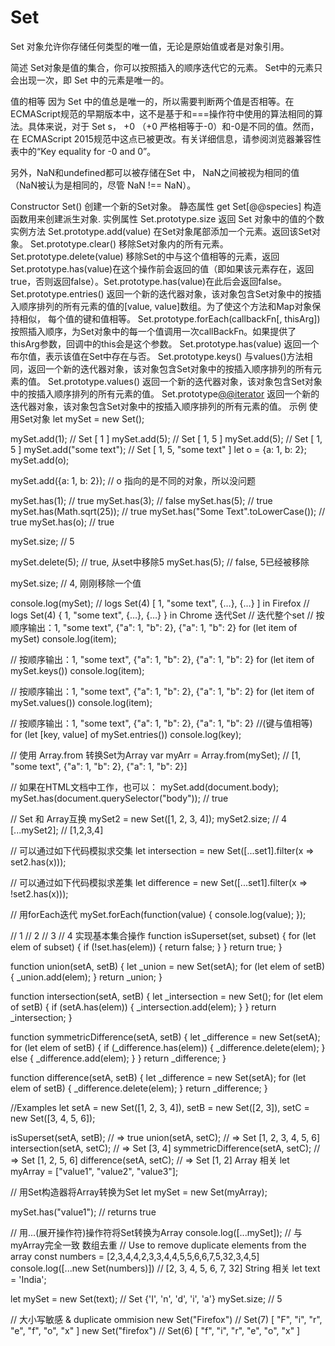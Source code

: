 # Set

Set 对象允许你存储任何类型的唯一值，无论是原始值或者是对象引用。

简述
Set对象是值的集合，你可以按照插入的顺序迭代它的元素。 Set中的元素只会出现一次，即 Set 中的元素是唯一的。

值的相等
因为 Set 中的值总是唯一的，所以需要判断两个值是否相等。在ECMAScript规范的早期版本中，这不是基于和===操作符中使用的算法相同的算法。具体来说，对于 Set s， +0 （+0 严格相等于-0）和-0是不同的值。然而，在 ECMAScript 2015规范中这点已被更改。有关详细信息，请参阅浏览器兼容性 表中的“Key equality for -0 and 0”。

另外，NaN和undefined都可以被存储在Set 中， NaN之间被视为相同的值（NaN被认为是相同的，尽管 NaN !== NaN）。

Constructor
Set()
创建一个新的Set对象。
静态属性
get Set[@@species]
构造函数用来创建派生对象.
实例属性
Set.prototype.size
返回 Set 对象中的值的个数
实例方法
Set.prototype.add(value)
在Set对象尾部添加一个元素。返回该Set对象。
Set.prototype.clear()
移除Set对象内的所有元素。
Set.prototype.delete(value)
移除Set的中与这个值相等的元素，返回Set.prototype.has(value)在这个操作前会返回的值（即如果该元素存在，返回true，否则返回false）。Set.prototype.has(value)在此后会返回false。
Set.prototype.entries()
返回一个新的迭代器对象，该对象包含Set对象中的按插入顺序排列的所有元素的值的[value, value]数组。为了使这个方法和Map对象保持相似， 每个值的键和值相等。
Set.prototype.forEach(callbackFn[, thisArg])
按照插入顺序，为Set对象中的每一个值调用一次callBackFn。如果提供了thisArg参数，回调中的this会是这个参数。
Set.prototype.has(value)
返回一个布尔值，表示该值在Set中存在与否。
Set.prototype.keys()
与values()方法相同，返回一个新的迭代器对象，该对象包含Set对象中的按插入顺序排列的所有元素的值。
Set.prototype.values()
返回一个新的迭代器对象，该对象包含Set对象中的按插入顺序排列的所有元素的值。
Set.prototype[@@iterator]()
返回一个新的迭代器对象，该对象包含Set对象中的按插入顺序排列的所有元素的值。
示例
使用Set对象
let mySet = new Set();

mySet.add(1); // Set [ 1 ]
mySet.add(5); // Set [ 1, 5 ]
mySet.add(5); // Set [ 1, 5 ]
mySet.add("some text"); // Set [ 1, 5, "some text" ]
let o = {a: 1, b: 2};
mySet.add(o);

mySet.add({a: 1, b: 2}); // o 指向的是不同的对象，所以没问题

mySet.has(1); // true
mySet.has(3); // false
mySet.has(5);              // true
mySet.has(Math.sqrt(25));  // true
mySet.has("Some Text".toLowerCase()); // true
mySet.has(o); // true

mySet.size; // 5

mySet.delete(5);  // true,  从set中移除5
mySet.has(5);     // false, 5已经被移除

mySet.size; // 4, 刚刚移除一个值

console.log(mySet); 
// logs Set(4) [ 1, "some text", {…}, {…} ] in Firefox
// logs Set(4) { 1, "some text", {…}, {…} } in Chrome
迭代Set
// 迭代整个set
// 按顺序输出：1, "some text", {"a": 1, "b": 2}, {"a": 1, "b": 2}
for (let item of mySet) console.log(item);

// 按顺序输出：1, "some text", {"a": 1, "b": 2}, {"a": 1, "b": 2} 
for (let item of mySet.keys()) console.log(item);
 
// 按顺序输出：1, "some text", {"a": 1, "b": 2}, {"a": 1, "b": 2} 
for (let item of mySet.values()) console.log(item);

// 按顺序输出：1, "some text", {"a": 1, "b": 2}, {"a": 1, "b": 2} 
//(键与值相等)
for (let [key, value] of mySet.entries()) console.log(key);

// 使用 Array.from 转换Set为Array 
var myArr = Array.from(mySet); // [1, "some text", {"a": 1, "b": 2}, {"a": 1, "b": 2}]

// 如果在HTML文档中工作，也可以：
mySet.add(document.body);
mySet.has(document.querySelector("body")); // true

// Set 和 Array互换
mySet2 = new Set([1, 2, 3, 4]);
mySet2.size;               // 4
[...mySet2];               // [1,2,3,4]

// 可以通过如下代码模拟求交集 
let intersection = new Set([...set1].filter(x => set2.has(x)));

// 可以通过如下代码模拟求差集
let difference = new Set([...set1].filter(x => !set2.has(x)));

// 用forEach迭代
mySet.forEach(function(value) {
  console.log(value);
});

// 1
// 2
// 3
// 4
实现基本集合操作
function isSuperset(set, subset) {
    for (let elem of subset) {
        if (!set.has(elem)) {
            return false;
        }
    }
    return true;
}

function union(setA, setB) {
    let _union = new Set(setA);
    for (let elem of setB) {
        _union.add(elem);
    }
    return _union;
}

function intersection(setA, setB) {
    let _intersection = new Set();
    for (let elem of setB) {
        if (setA.has(elem)) {
            _intersection.add(elem);
        }
    }
    return _intersection;
}

function symmetricDifference(setA, setB) {
    let _difference = new Set(setA);
    for (let elem of setB) {
        if (_difference.has(elem)) {
            _difference.delete(elem);
        } else {
            _difference.add(elem);
        }
    }
    return _difference;
}

function difference(setA, setB) {
    let _difference = new Set(setA);
    for (let elem of setB) {
        _difference.delete(elem);
    }
    return _difference;
}

//Examples
let setA = new Set([1, 2, 3, 4]),
    setB = new Set([2, 3]),
    setC = new Set([3, 4, 5, 6]);

isSuperset(setA, setB);          // => true
union(setA, setC);               // => Set [1, 2, 3, 4, 5, 6]
intersection(setA, setC);        // => Set [3, 4]
symmetricDifference(setA, setC); // => Set [1, 2, 5, 6]
difference(setA, setC);          // => Set [1, 2]
 Array 相关
let myArray = ["value1", "value2", "value3"];

// 用Set构造器将Array转换为Set
let mySet = new Set(myArray);

mySet.has("value1"); // returns true

// 用...(展开操作符)操作符将Set转换为Array
console.log([...mySet]); // 与myArray完全一致
数组去重
// Use to remove duplicate elements from the array 
const numbers = [2,3,4,4,2,3,3,4,4,5,5,6,6,7,5,32,3,4,5]
console.log([...new Set(numbers)]) 
// [2, 3, 4, 5, 6, 7, 32]
String 相关
let text = 'India';

let mySet = new Set(text);  // Set {'I', 'n', 'd', 'i', 'a'}
mySet.size;  // 5

// 大小写敏感 & duplicate ommision
new Set("Firefox")  // Set(7) [ "F", "i", "r", "e", "f", "o", "x" ]
new Set("firefox")  // Set(6) [ "f", "i", "r", "e", "o", "x" ]
